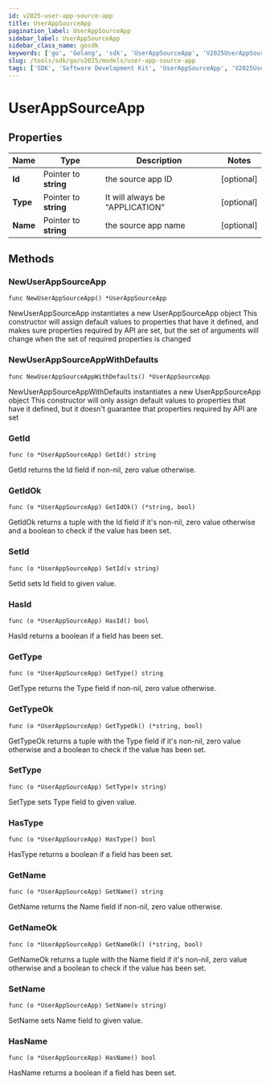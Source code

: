 ```yaml
---
id: v2025-user-app-source-app
title: UserAppSourceApp
pagination_label: UserAppSourceApp
sidebar_label: UserAppSourceApp
sidebar_class_name: gosdk
keywords: ['go', 'Golang', 'sdk', 'UserAppSourceApp', 'V2025UserAppSourceApp'] 
slug: /tools/sdk/go/v2025/models/user-app-source-app
tags: ['SDK', 'Software Development Kit', 'UserAppSourceApp', 'V2025UserAppSourceApp']
---
```


# UserAppSourceApp

## Properties

Name | Type | Description | Notes
------------ | ------------- | ------------- | -------------
**Id** | Pointer to **string** | the source app ID | [optional] 
**Type** | Pointer to **string** | It will always be \"APPLICATION\" | [optional] 
**Name** | Pointer to **string** | the source app name | [optional] 

## Methods

### NewUserAppSourceApp

`func NewUserAppSourceApp() *UserAppSourceApp`

NewUserAppSourceApp instantiates a new UserAppSourceApp object
This constructor will assign default values to properties that have it defined,
and makes sure properties required by API are set, but the set of arguments
will change when the set of required properties is changed

### NewUserAppSourceAppWithDefaults

`func NewUserAppSourceAppWithDefaults() *UserAppSourceApp`

NewUserAppSourceAppWithDefaults instantiates a new UserAppSourceApp object
This constructor will only assign default values to properties that have it defined,
but it doesn't guarantee that properties required by API are set

### GetId

`func (o *UserAppSourceApp) GetId() string`

GetId returns the Id field if non-nil, zero value otherwise.

### GetIdOk

`func (o *UserAppSourceApp) GetIdOk() (*string, bool)`

GetIdOk returns a tuple with the Id field if it's non-nil, zero value otherwise
and a boolean to check if the value has been set.

### SetId

`func (o *UserAppSourceApp) SetId(v string)`

SetId sets Id field to given value.

### HasId

`func (o *UserAppSourceApp) HasId() bool`

HasId returns a boolean if a field has been set.

### GetType

`func (o *UserAppSourceApp) GetType() string`

GetType returns the Type field if non-nil, zero value otherwise.

### GetTypeOk

`func (o *UserAppSourceApp) GetTypeOk() (*string, bool)`

GetTypeOk returns a tuple with the Type field if it's non-nil, zero value otherwise
and a boolean to check if the value has been set.

### SetType

`func (o *UserAppSourceApp) SetType(v string)`

SetType sets Type field to given value.

### HasType

`func (o *UserAppSourceApp) HasType() bool`

HasType returns a boolean if a field has been set.

### GetName

`func (o *UserAppSourceApp) GetName() string`

GetName returns the Name field if non-nil, zero value otherwise.

### GetNameOk

`func (o *UserAppSourceApp) GetNameOk() (*string, bool)`

GetNameOk returns a tuple with the Name field if it's non-nil, zero value otherwise
and a boolean to check if the value has been set.

### SetName

`func (o *UserAppSourceApp) SetName(v string)`

SetName sets Name field to given value.

### HasName

`func (o *UserAppSourceApp) HasName() bool`

HasName returns a boolean if a field has been set.


